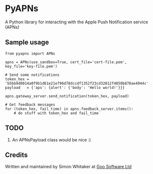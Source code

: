# PyAPNs 

A Python library for interacting with the Apple Push Notification service (APNs)

## Sample usage

    from pyapns import APNs

    apns = APNs(use_sandbox=True, cert_file='cert-file.pem', key_file='key-file.pem')

    # Send some notifications
    token_hex = 'b5bb9d8014a0f9b1d61e21e796d78dccdf1352f23cd32812f4850b878ae4944c'
    payload   = {'aps': {alert': {'body': 'Hello world!'}}}
    
    apns.gateway_server.send_notification(token_hex, payload)
    
    # Get feedback messages
    for (token_hex, fail_time) in apns.feedback_server.items():
        # do stuff with token_hex and fail_time

## TODO

1. An APNsPayload class would be nice :)

## Credits

Written and maintained by Simon Whitaker at [Goo Software Ltd](http://www.goosoftware.co.uk/) 

